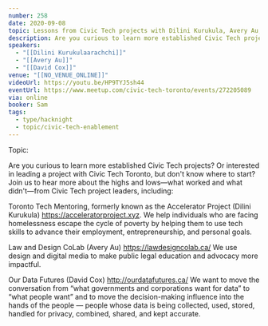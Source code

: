 ```yaml
---
number: 258
date: 2020-09-08
topic: Lessons from Civic Tech projects with Dilini Kurukula, Avery Au, and David Cox
description: Are you curious to learn more established Civic Tech projects? Or interested in leading a project with Civic Tech Toronto, but don't know where to start? Join us to hear more about the highs and lows—what worked and what didn't—from Civic Tech project leaders.
speakers:
  - "[[Dilini Kurukulaarachchi]]"
  - "[[Avery Au]]"
  - "[[David Cox]]"
venue: "[[NO_VENUE_ONLINE]]"
videoUrl: https://youtu.be/HP9TYJ5sh44
eventUrl: https://www.meetup.com/civic-tech-toronto/events/272205089
via: online
booker: Sam
tags:
  - type/hacknight
  - topic/civic-tech-enablement
---
```


Topic:

Are you curious to learn more established Civic Tech projects? Or interested in leading a project with Civic Tech Toronto, but don't know where to start? Join us to hear more about the highs and lows—what worked and what didn't—from Civic Tech project leaders, including:

Toronto Tech Mentoring, formerly known as the Accelerator Project (Dilini Kurukula)
https://acceleratorproject.xyz. We help individuals who are facing homelessness escape the cycle of poverty by helping them to use tech skills to advance their employment, entrepreneurship, and personal goals.

Law and Design CoLab (Avery Au)
https://lawdesigncolab.ca/
We use design and digital media to make public legal education and advocacy more impactful.

Our Data Futures (David Cox)
http://ourdatafutures.ca/
We want to move the conversation from “what governments and corporations want for data” to “what people want” and to move the decision-making influence into the hands of the people — people whose data is being collected, used, stored, handled for privacy, combined, shared, and kept accurate.
